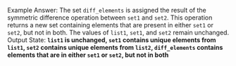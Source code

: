 Example Answer:
The set `diff_elements` is assigned the result of the symmetric difference operation between `set1` and `set2`. This operation returns a new set containing elements that are present in either `set1` or `set2`, but not in both. The values of `list1`, `set1`, and `set2` remain unchanged.
Output State: **`list1` is unchanged, `set1` contains unique elements from `list1`, `set2` contains unique elements from `list2`, `diff_elements` contains elements that are in either `set1` or `set2`, but not in both**